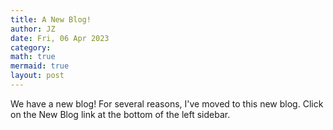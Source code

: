 ```yaml
---
title: A New Blog!
author: JZ
date: Fri, 06 Apr 2023
category: 
math: true
mermaid: true
layout: post
---
```

We have a new blog! For several reasons, I've moved to this new blog. Click on the New Blog link at the bottom of the left sidebar.